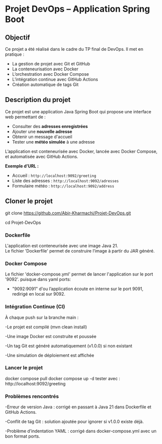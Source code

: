 
# Projet DevOps – Application Spring Boot

##  Objectif
Ce projet a été réalisé dans le cadre du TP final de DevOps. Il met en pratique :
- La gestion de projet avec Git et GitHub
- La conteneurisation avec Docker
- L’orchestration avec Docker Compose
- L’intégration continue avec GitHub Actions
- Création automatique de tags Git



## Description du projet

Ce projet est une application Java Spring Boot qui propose une interface web permettant de :

- Consulter des **adresses enregistrées**
- Ajouter une **nouvelle adresse**
- Obtenir un message d'accueil
- Tester une **météo simulée** à une adresse

L’application est conteneurisée avec Docker, lancée avec Docker Compose, et automatisée avec GitHub Actions.


**Exemple d’URL :**  
- Accueil : `http://localhost:9092/greeting`
- Liste des adresses : `http://localhost:9092/adresses`
- Formulaire météo : `http://localhost:9092/address`

##  Cloner le projet

git clone https://github.com/Abir-Kharmachi/Projet-DevOps.git

cd Projet-DevOps


### Dockerfile
L'application est conteneurisée avec une image Java 21.  
Le fichier 'Dockerfile' permet de construire l’image à partir du JAR généré.

### Docker Compose
Le fichier 'docker-compose.yml' permet de lancer l'application sur le port '9092'.
puisque dans yaml
ports:
  - "9092:9091"
  d'ou l’application écoute en interne sur le port 9091, redirigé en local sur 9092.

### Intégration Continue (CI)
À chaque push sur la branche main :

 -Le projet est compilé (mvn clean install)

 -Une image Docker est construite et poussée

 -Un tag Git est généré automatiquement (v1.0.0) si non existant

 -Une simulation de déploiement est affichée

### Lancer le projet

docker compose pull
docker compose up -d
tester avec :
http://localhost:9092/greeting

### Problèmes rencontrés
-Erreur de version Java : corrigé en passant à Java 21 dans Dockerfile et GitHub Actions.

-Conflit de tag Git : solution ajoutée pour ignorer si v1.0.0 existe déjà.

-Problème d’indentation YAML : corrigé dans docker-compose.yml avec un bon format ports.
